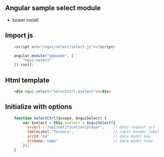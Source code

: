## Angular sample select module

- bower install

## Import js
```javascript 
    <script src="/ngui/select/select.js"></script>

    angular.module("appname", [
        "ngui-select"
    ]).run();
```
## Html template 
```html
    <div ngui-select="SelectCtrl.$select"></div>
```
## Initialize with options
```javascript 
    function SelectCtrl($scope, $nguiSelect) {
        var $select = this.$select = $nguiSelect({
          srcUrl :'/api/notification/player',    // data request url
          tableLabel:'Тоглогч',                  // table header label name
          srcId:'id'                             // data model key
          srcName:'name'                         // data model name
        });
    }
```
